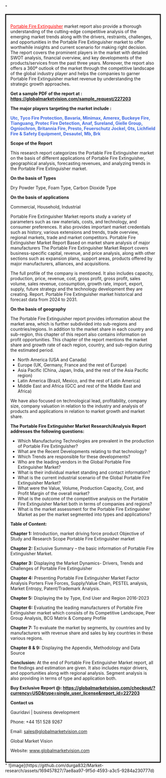 "<div style='border: 3px solid black; padding: 1em;'>

<a style='color: #ff0000;' href='https://globalmarketvision.com/reports/global-portable-fire-extinguisher-market/227203'>Portable Fire Extinguisher</a> market report also provide a thorough understanding of the cutting-edge competitive analysis of the emerging market trends along with the drivers, restraints, challenges, and opportunities in the Portable Fire Extinguisher market to offer worthwhile insights and current scenario for making right decision. The report covers the prominent players in the market with detailed SWOT analysis, financial overview, and key developments of the products/services from the past three years. Moreover, the report also offers a 360º outlook of the market through the competitive landscape of the global industry player and helps the companies to garner Portable Fire Extinguisher market revenue by understanding the strategic growth approaches.

<strong>Get a sample PDF of the report at </strong><strong>:</strong><strong> <a style='color: #ff0000;' href='https://globalmarketvision.com/sample_request/227203?utm_source=linkedinPulse&utm_medium=Durga&utm_campaign=Durga'><strong>https://globalmarketvision.com/sample_request/227203</strong></a></strong>

<strong>The major players targeting the market include :</strong>

<strong style='color: #4169e1;'>Utc, Tyco Fire Protection, Bavaria, Minimax, Amerex, Buckeye Fire, Tianguang, Protec Fire Detection, Anaf, Sureland, Gielle Group, Ogniochron, Britannia Fire, Presto, Feuerschutz Jockel, Gts, Lichfield Fire & Safety Equipment, Desautel, Mb, Brk</strong>

<strong>Scope of the Report</strong>

This research report categorizes the Portable Fire Extinguisher market on the basis of different applications of Portable Fire Extinguisher, geographical analysis, forecasting revenues, and analyzing trends in the Portable Fire Extinguisher market.

<strong>On the basis of Types</strong>

Dry Powder Type, Foam Type, Carbon Dioxide Type

<strong>On the basis of applications</strong>

Commercial, Household, Industrial

Portable Fire Extinguisher Market reports study a variety of parameters such as raw materials, costs, and technology, and consumer preferences. It also provides important market credentials such as history, various extensions and trends, trade overview, regional markets, trade and market competitors. Portable Fire Extinguisher Market Report Based on market share analysis of major manufacturers The Portable Fire Extinguisher Market Report covers business-specific capital, revenue, and price analysis, along with other sections such as expansion plans, support areas, products offered by major manufacturers, alliances, and acquisitions.

The full profile of the company is mentioned. It also includes capacity, production, price, revenue, cost, gross profit, gross profit, sales volume, sales revenue, consumption, growth rate, import, export, supply, future strategy and the technology development they are creating. Report. Portable Fire Extinguisher market historical and forecast data from 2024 to 2031.

<strong>On the basis of geography</strong>

The Portable Fire Extinguisher report provides information about the market area, which is further subdivided into sub-regions and countries/regions. In addition to the market share in each country and sub-region, this chapter of this report also contains information on profit opportunities. This chapter of the report mentions the market share and growth rate of each region, country, and sub-region during the estimated period.
<ul>
  <li>North America (USA and Canada)</li>
  <li>Europe (UK, Germany, France and the rest of Europe)</li>
  <li>Asia Pacific (China, Japan, India, and the rest of the Asia Pacific region)</li>
  <li>Latin America (Brazil, Mexico, and the rest of Latin America)</li>
  <li>Middle East and Africa (GCC and rest of the Middle East and Africa)</li>
</ul>
We have also focused on technological lead, profitability, company size, company valuation in relation to the industry and analysis of products and applications in relation to market growth and market share.

<strong>The Portable Fire Extinguisher Market Research/Analysis Report addresses the following questions:</strong>
<ul>
  <li>Which Manufacturing Technologies are prevalent in the production of Portable Fire Extinguisher?</li>
  <li>What are the Recent Developments relating to that technology?</li>
  <li>Which Trends are responsible for these developments?</li>
  <li>Who are the leading vendors in the Global Portable Fire Extinguisher Market?</li>
  <li>What is their individual market standing and contact information?</li>
  <li>What is the current industrial scenario of the Global Portable Fire Extinguisher Market?</li>
  <li>What were the Value, Volume, Production Capacity, Cost, and Profit Margin of the overall market?</li>
  <li>What is the outcome of the competitive analysis on the Portable Fire Extinguisher Market both in terms of companies and regions?</li>
  <li>What is the market assessment for the Portable Fire Extinguisher Market as per the market segmented into types and applications?</li>
</ul>
<strong>Table of Content:</strong>

<strong>Chapter 1:</strong> Introduction, market driving force product Objective of Study and Research Scope Portable Fire Extinguisher market

<strong>Chapter 2:</strong> Exclusive Summary – the basic information of Portable Fire Extinguisher Market.

<strong>Chapter 3:</strong> Displaying the Market Dynamics- Drivers, Trends and Challenges of Portable Fire Extinguisher

<strong>Chapter 4:</strong> Presenting Portable Fire Extinguisher Market Factor Analysis Porters Five Forces, Supply/Value Chain, PESTEL analysis, Market Entropy, Patent/Trademark Analysis.

<strong>Chapter 5:</strong> Displaying the by Type, End User and Region 2016-2023

<strong>Chapter 6:</strong> Evaluating the leading manufacturers of Portable Fire Extinguisher market which consists of its Competitive Landscape, Peer Group Analysis, BCG Matrix &amp; Company Profile

<strong>Chapter 7: </strong>To evaluate the market by segments, by countries and by manufacturers with revenue share and sales by key countries in these various regions.

<strong>Chapter 8 &amp; 9:</strong> Displaying the Appendix, Methodology and Data Source

<strong>Conclusion:</strong> At the end of Portable Fire Extinguisher Market report, all the findings and estimation are given. It also includes major drivers, and opportunities along with regional analysis. Segment analysis is also providing in terms of type and application both.

<strong>Buy Exclusive Report @: <strong><a style='color: #ff0000;' href='https://globalmarketvision.com/checkout/?currency=USD&type=single_user_license&report_id=227203?utm_source=linkedinPulse&utm_medium=Durga&utm_campaign=Durga'>https://globalmarketvision.com/checkout/?currency=USD&type=single_user_license&report_id=227203</a></strong></strong>

<strong>Contact us</strong>

Gauridavi | business development

Phone: +44 151 528 9267

Email: <a href='mailto:sales@globalmarketvision.com'>sales@globalmarketvision.com</a>

Global Market Vision

Website: <a href='http://www.globalmarketvision.com/'>www.globalmarketvision.com</a>

</div>"
![image](https://github.com/durga832/Market-research/assets/169457827/7ae8aa97-9f5d-4593-a3c5-9284a230777d)
